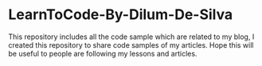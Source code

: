 # LearnToCode-By-Dilum-De-Silva
This repository includes all the code sample which are related to my blog, I created this repository to share code samples of my articles. Hope this will be useful to people are following my lessons and articles. 
